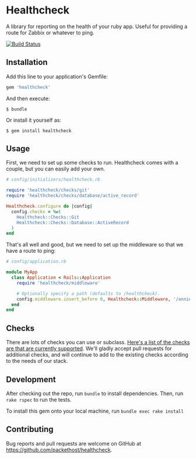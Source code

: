 # Healthcheck

A library for reporting on the health of your ruby app. Useful for providing
a route for Zabbix or whatever to ping.

[![Build Status](https://travis-ci.org/packethost/healthcheck-rb.svg)](https://travis-ci.org/packethost/healthcheck-rb)

## Installation

Add this line to your application's Gemfile:

```ruby
gem 'healthcheck'
```

And then execute:

    $ bundle

Or install it yourself as:

    $ gem install healthcheck

## Usage

First, we need to set up some checks to run. Healthcheck comes with a couple,
but you can easily add your own.

```ruby
# config/initializers/healthcheck.rb

require 'healthcheck/checks/git'
require 'healthcheck/checks/database/active_record'

Healthcheck.configure do |config|
  config.checks = %w(
    Healthcheck::Checks::Git
    Healthcheck::Checks::Database::ActiveRecord
  )
end
```

That's all well and good, but we need to set up the middleware so that we have
a route to ping:

```ruby
# config/application.rb

module MyApp
  class Application < Rails::Application
    require 'healthcheck/middleware'

    # Optionally specify a path (defaults to /healthcheck).
    config.middleware.insert_before 0, Healthcheck::Middleware, '/annie-are-you-ok'
  end
end
```

## Checks

There are lots of checks you can use or subclass. [Here's a list of the checks
are that are currently supported](https://github.com/packethost/healthcheck-rb/tree/master/lib/healthcheck/checks). We'll gladly accept pull requests for additional checks, and will continue to add to the existing checks according to the needs of our stack.

## Development

After checking out the repo, run `bundle` to install dependencies. Then, run `rake rspec` to run the tests.

To install this gem onto your local machine, run `bundle exec rake install`

## Contributing

Bug reports and pull requests are welcome on GitHub at https://github.com/packethost/healthcheck.
